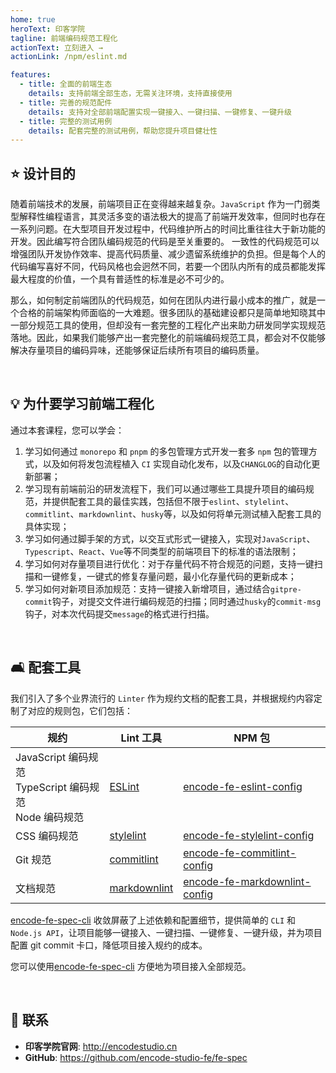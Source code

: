 ```yaml
---
home: true
heroText: 印客学院
tagline: 前端编码规范工程化
actionText: 立刻进入 →
actionLink: /npm/eslint.md

features:
  - title: 全面的前端生态
    details: 支持前端全部生态，无需关注环境，支持直接使用
  - title: 完善的规范配件
    details: 支持对全部前端配置实现一键接入、一键扫描、一键修复、一键升级
  - title: 完整的测试用例
    details: 配套完整的测试用例，帮助您提升项目健壮性
---
```


## :star: 设计目的

随着前端技术的发展，前端项目正在变得越来越复杂。`JavaScript` 作为一门弱类型解释性编程语言，其灵活多变的语法极大的提高了前端开发效率，但同时也存在一系列问题。在大型项目开发过程中，代码维护所占的时间比重往往大于新功能的开发。因此编写符合团队编码规范的代码是至关重要的。 一致性的代码规范可以增强团队开发协作效率、提高代码质量、减少遗留系统维护的负担。但是每个人的代码编写喜好不同，代码风格也会迥然不同，若要一个团队内所有的成员都能发挥最大程度的价值，一个具有普适性的标准是必不可少的。

那么，如何制定前端团队的代码规范，如何在团队内进行最小成本的推广，就是一个合格的前端架构师面临的一大难题。很多团队的基础建设都只是简单地知晓其中一部分规范工具的使用，但却没有一套完整的工程化产出来助力研发同学实现规范落地。因此，如果我们能够产出一套完整化的前端编码规范工具，都会对不仅能够解决存量项目的编码异味，还能够保证后续所有项目的编码质量。

</br>

## :bulb: 为什要学习前端工程化

通过本套课程，您可以学会：

1. 学习如何通过 `monorepo` 和 `pnpm` 的多包管理方式开发一套多 `npm` 包的管理方式，以及如何将发包流程植入 `CI` 实现自动化发布，以及`CHANGLOG`的自动化更新部署；
2. 学习现有前端前沿的研发流程下，我们可以通过哪些工具提升项目的编码规范，并提供配套工具的最佳实践，包括但不限于`eslint`、`stylelint`、`commitlint`、`markdownlint`、`husky`等，以及如何将单元测试植入配套工具的具体实现；
3. 学习如何通过脚手架的方式，以交互式形式一键接入，实现对`JavaScript`、`Typescript`、`React`、`Vue`等不同类型的前端项目下的标准的语法限制；
4. 学习如何对存量项目进行优化：对于存量代码不符合规范的问题，支持一键扫描和一键修复，一键式的修复存量问题，最小化存量代码的更新成本；
5. 学习如何对新项目添加规范：支持一键接入新增项目，通过结合`gitpre-commit`钩子，对提交文件进行编码规范的扫描；同时通过`husky`的`commit-msg`钩子，对本次代码提交`message`的格式进行扫描。

</br>

## :couch_and_lamp: 配套工具

我们引入了多个业界流行的 `Linter` 作为规约文档的配套工具，并根据规约内容定制了对应的规则包，它们包括：

| 规约                                                              | Lint 工具                                                  | NPM 包                                                                                       |
| ----------------------------------------------------------------- | ---------------------------------------------------------- | -------------------------------------------------------------------------------------------- |
| JavaScript 编码规范 <br/> TypeScript 编码规范 <br/> Node 编码规范 | [ESLint](https://eslint.org/)                              | [encode-fe-eslint-config](https://www.npmjs.com/package/encode-fe-eslint-config)             |
| CSS 编码规范                                                      | [stylelint](https://stylelint.io/)                         | [encode-fe-stylelint-config](https://www.npmjs.com/package/encode-fe-stylelint-config)       |
| Git 规范                                                          | [commitlint](https://commitlint.js.org/#/)                 | [encode-fe-commitlint-config](https://www.npmjs.com/package/encode-fe-commitlint-config)     |
| 文档规范                                                          | [markdownlint](https://github.com/DavidAnson/markdownlint) | [encode-fe-markdownlint-config](https://www.npmjs.com/package/encode-fe-markdownlint-config) |

[encode-fe-spec-cli](https://www.npmjs.com/package/encode-fe-spec-cli) 收敛屏蔽了上述依赖和配置细节，提供简单的 `CLI` 和 `Node.js API`，让项目能够一键接入、一键扫描、一键修复、一键升级，并为项目配置 git commit 卡口，降低项目接入规约的成本。

您可以使用[encode-fe-spec-cli](https://www.npmjs.com/package/encode-fe-spec-cli) 方便地为项目接入全部规范。

</br>

## :email: 联系

- **印客学院官网**: <http://encodestudio.cn>
- **GitHub**: <https://github.com/encode-studio-fe/fe-spec>

</br>
